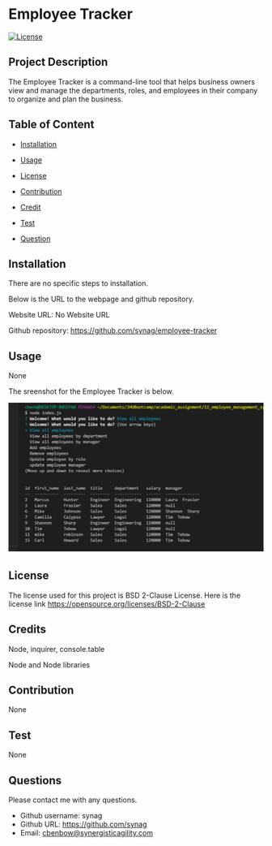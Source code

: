 # Employee Tracker  

[![License](https://img.shields.io/badge/License-BSD%202--Clause-orange.svg)](https://opensource.org/licenses/BSD-2-Clause)


## Project Description 
The Employee Tracker is a command-line tool that helps business owners view and manage the departments, roles, and employees in their company to organize and plan the business.

## Table of Content

* [Installation](#installation)

* [Usage](#usage)

* [License](#License)

* [Contribution](#Contribution)

* [Credit](#Credits)

* [Test](#Test)

* [Question](#Question) 

## Installation
There are no specific steps to installation.


Below is the URL to the webpage and github repository. 

Website URL: No Website URL

Github repository: https://github.com/synag/employee-tracker


## Usage
None

The sreenshot for the Employee Tracker is below. 

![Employee Tracker](.\assets\image\screenshot.png)

## License
The license used for this project is BSD 2-Clause License. Here is the license link https://opensource.org/licenses/BSD-2-Clause

## Credits
Node, inquirer, console.table

Node and Node libraries

## Contribution
None

## Test
None

## Questions
Please contact me with any questions.  

* Github username: synag
* Github URL: https://github.com/synag
* Email:  cbenbow@synergisticagility.com 